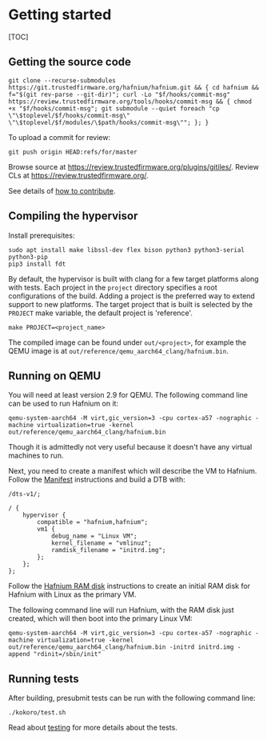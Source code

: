 # Getting started

[TOC]

## Getting the source code

```shell
git clone --recurse-submodules https://git.trustedfirmware.org/hafnium/hafnium.git && { cd hafnium && f="$(git rev-parse --git-dir)"; curl -Lo "$f/hooks/commit-msg" https://review.trustedfirmware.org/tools/hooks/commit-msg && { chmod +x "$f/hooks/commit-msg"; git submodule --quiet foreach "cp \"\$toplevel/$f/hooks/commit-msg\" \"\$toplevel/$f/modules/\$path/hooks/commit-msg\""; }; }
```

To upload a commit for review:

```shell
git push origin HEAD:refs/for/master
```

Browse source at https://review.trustedfirmware.org/plugins/gitiles/. Review CLs
at https://review.trustedfirmware.org/.

See details of [how to contribute](../CONTRIBUTING.md).

## Compiling the hypervisor

Install prerequisites:

```shell
sudo apt install make libssl-dev flex bison python3 python3-serial python3-pip
pip3 install fdt
```

By default, the hypervisor is built with clang for a few target platforms along
with tests. Each project in the `project` directory specifies a root
configurations of the build. Adding a project is the preferred way to extend
support to new platforms. The target project that is built is selected by the
`PROJECT` make variable, the default project is 'reference'.

```shell
make PROJECT=<project_name>
```

The compiled image can be found under `out/<project>`, for example the QEMU
image is at `out/reference/qemu_aarch64_clang/hafnium.bin`.

## Running on QEMU

You will need at least version 2.9 for QEMU. The following command line can be
used to run Hafnium on it:

```shell
qemu-system-aarch64 -M virt,gic_version=3 -cpu cortex-a57 -nographic -machine virtualization=true -kernel out/reference/qemu_aarch64_clang/hafnium.bin
```

Though it is admittedly not very useful because it doesn't have any virtual
machines to run.

Next, you need to create a manifest which will describe the VM to Hafnium.
Follow the [Manifest](Manifest.md) instructions and build a DTB with:

```
/dts-v1/;

/ {
	hypervisor {
		compatible = "hafnium,hafnium";
		vm1 {
			debug_name = "Linux VM";
			kernel_filename = "vmlinuz";
			ramdisk_filename = "initrd.img";
		};
	};
};
```

Follow the [Hafnium RAM disk](HafniumRamDisk.md) instructions to create an
initial RAM disk for Hafnium with Linux as the primary VM.

The following command line will run Hafnium, with the RAM disk just created,
which will then boot into the primary Linux VM:

```shell
qemu-system-aarch64 -M virt,gic_version=3 -cpu cortex-a57 -nographic -machine virtualization=true -kernel out/reference/qemu_aarch64_clang/hafnium.bin -initrd initrd.img -append "rdinit=/sbin/init"
```

## Running tests

After building, presubmit tests can be run with the following command line:

```shell
./kokoro/test.sh
```

Read about [testing](Testing.md) for more details about the tests.
